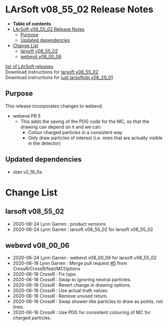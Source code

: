 LArSoft v08\_55\_02 Release Notes
======================================================================

-   **Table of contents**
-   [LArSoft v08\_55\_02 Release Notes](#LArSoft-v08_55_02-Release-Notes)
    -   [Purpose](#Purpose)
    -   [Updated dependencies](#Updated-dependencies)
-   [Change List](#Change-List)
    -   [larsoft v08\_55\_02](#larsoft-v08_55_02)
    -   [webevd v08\_00\_06](#webevd-v08_00_06)

[list of LArSoft releases](LArSoft_release_list)\
Download instructions for [larsoft v08\_55\_02](http://scisoft.fnal.gov/scisoft/bundles/larsoft/v08_55_02/larsoft-v08_55_02.html)\
Download instructions for [just larsoftobj v08\_29\_01](http://scisoft.fnal.gov/scisoft/bundles/larsoftobj/v08_29_01/larsoftobj-v08_29_01.html)

Purpose
--------------------

This release incorporates changes to webevd.

-   webevd PR 5
    -   This adds the saving of the PDG code for the MC, so that the drawing can depend on it and we can:
        -   Colour charged particles in a consistent way
        -   Only draw particles of interest (i.e. ones that are actually visible in the detector)

Updated dependencies
----------------------------------------------

-   stan v2\_18\_0a

Change List
============================

larsoft v08\_55\_02
------------------------------------------

-   2020-06-24 Lynn Garren : product versions
-   2020-06-24 Lynn Garren : larsoft v08\_55\_02 for larsoft v08\_55\_02

webevd v08\_00\_06
----------------------------------------

-   2020-06-24 Lynn Garren : webevd v08\_00\_06 for larsoft v08\_55\_02
-   2020-06-18 Lynn Garren : Merge pull request [\#5](/redmine/issues/5 "Feature: NIMROD extended to Accelerator Division (New)") from CrossR/CrossR/feat/MCOptions
-   2020-06-18 CrossR : Fix typo.
-   2020-06-18 CrossR : Swap to ignoring neutral particles.
-   2020-06-18 CrossR : Revert change in drawing options.
-   2020-06-18 CrossR : Use actual truth values.
-   2020-06-16 CrossR : Remove unused return.
-   2020-06-16 CrossR : Swap shower-like particles to draw as points, not lines.
-   2020-06-16 CrossR : Use PDG for consistent colouring of MC for charged particles.
